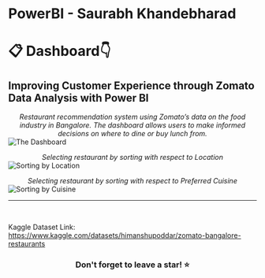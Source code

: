 # PowerBI - Saurabh Khandebharad
# 📋 Dashboard👇
## Improving Customer Experience through Zomato Data Analysis with Power BI

_<div align="center">Restaurant recommendation system using Zomato’s data on the food industry in Bangalore. The dashboard allows users to make informed decisions on where to dine or buy lunch from.</div>_
![The Dashboard](https://github.com/Saurabhkhandebharad/PowerBI-SK/assets/104715190/c54fdf0e-09c6-4107-ba2f-169e565aa0ef)

_<div align="center">Selecting restaurant by sorting with respect to Location</div>_
![Sorting by Location](https://github.com/Saurabhkhandebharad/PowerBI-SK/assets/104715190/66617f5d-47d6-4fd0-8e0c-259ede369cbb)

*_<div align="center">Selecting restaurant by sorting with respect to Preferred Cuisine</div>_*
![Sorting by Cuisine](https://github.com/Saurabhkhandebharad/PowerBI-SK/assets/104715190/5d67be93-971a-4ef5-95b4-f043c46134b9)


<hr />
<br />

Kaggle Dataset Link: https://www.kaggle.com/datasets/himanshupoddar/zomato-bangalore-restaurants



### <div align="center">Don't forget to leave a star! ⭐️</div>
